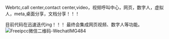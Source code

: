 Webrtc,call center,contact center,video，视频呼叫中心，网页，数字人，虚拟人，meta,桌面分享，文档分享！！！

目前代码在迅速迭代ing！！！
最终会集成网页视频、数字人等功能。
![Freeipcc微信二维码-WechatIMG484](https://github.com/user-attachments/assets/74afadc8-9fc9-468c-9f58-c1cb95f15f7b)
